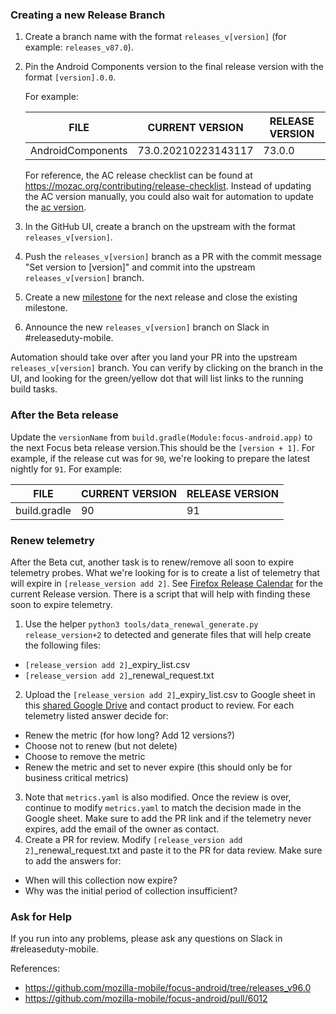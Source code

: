 ### Creating a new Release Branch

1. Create a branch name with the format `releases_v[version]` (for example: `releases_v87.0`).
2. Pin the Android Components version to the final release version with the format `[version].0.0`.

   For example:

   | FILE               | CURRENT VERSION    | RELEASE VERSION |
   |--------------------|--------------------|-----------------|
   | AndroidComponents  | 73.0.20210223143117| 73.0.0          |

    For reference, the AC release checklist can be found at https://mozac.org/contributing/release-checklist.
    Instead of updating the AC version manually, you could also wait for automation to update the [ac version](https://github.com/mozilla-mobile/focus-android/actions/workflows/update-ac.yml).

3. In the GitHub UI, create a branch on the upstream with the format `releases_v[version]`.
4. Push the `releases_v[version]` branch as a PR with the commit message "Set version to [version]" and commit into the upstream `releases_v[version]` branch.
6. Create a new [milestone](https://github.com/mozilla-mobile/focus-android/milestones) for the next release and close the existing milestone.
7. Announce the new `releases_v[version]` branch on Slack in #releaseduty-mobile.

Automation should take over after you land your PR into the upstream `releases_v[version]` branch. You can verify by clicking on the branch in the UI, and looking for the green/yellow dot that will list links to the running build tasks.

### After the Beta release

   Update the `versionName` from `build.gradle(Module:focus-android.app)` to the next Focus beta release version.This should be the `[version + 1]`.
   For example, if the release cut was for `90`, we're looking to prepare the latest nightly for `91`.
   For example:

   | FILE               | CURRENT VERSION    | RELEASE VERSION |
   |--------------------|--------------------|-----------------|
   | build.gradle       | 90                 | 91              |

### Renew telemetry

After the Beta cut, another task is to renew/remove all soon to expire telemetry probes. What we're looking for is to create a list of telemetry that will expire in `[release_version add 2]`.  See [Firefox Release Calendar](https://wiki.mozilla.org/Release_Management/Calendar) for the current Release version.  There is a script that will help with finding these soon to expire telemetry.

1. Use the helper `python3 tools/data_renewal_generate.py release_version+2` to detected and generate files that will help create the following files:
 - `[release_version add 2]`_expiry_list.csv
 - `[release_version add 2]`_renewal_request.txt
2. Upload the `[release_version add 2]`_expiry_list.csv to Google sheet in this [shared Google Drive](https://drive.google.com/drive/folders/1_ertMvn59eE9JmN721RqOjW6nNtxq9oS?usp=sharing) and contact product to review.  For each telemetry listed answer decide for:
 - Renew the metric (for how long? Add 12 versions?)
 - Choose not to renew (but not delete)
 - Choose to remove the metric
 - Renew the metric and set to never expire (this should only be for business critical metrics)
3. Note that `metrics.yaml` is also modified.  Once the review is over, continue to modify `metrics.yaml` to match the decision made in the Google sheet.  Make sure to add the PR link and if the telemetry never expires, add the email of the owner as contact.
4. Create a PR for review.  Modify `[release_version add 2]`_renewal_request.txt and paste it to the PR for data review.  Make sure to add the answers for:
 - When will this collection now expire?
 - Why was the initial period of collection insufficient?


### Ask for Help

If you run into any problems, please ask any questions on Slack in #releaseduty-mobile.

References:
- https://github.com/mozilla-mobile/focus-android/tree/releases_v96.0
- https://github.com/mozilla-mobile/focus-android/pull/6012
